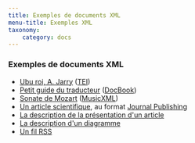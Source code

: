 ```yaml
---
title: Exemples de documents XML
menu-title: Exemples XML
taxonomy:
    category: docs
---
```


### Exemples de documents XML
-   [Ubu roi, A. Jarry](/static/exemples/Ubu.xml) ([TEI](http://www.tei-c.org/))
-   [Petit guide du
    traducteur](/static/exemples/Petit-guide-du-traducteur_noent.xml)
    ([DocBook](https://www.oasis-open.org/docbook/))
-   [Sonate de Mozart](/static/exemples/MozartPianoSonata.xml)
    ([MusicXML](https://www.musicxml.com/))
-   [Un article scientifique](/static/exemples/exJournalPublishing.xml),
    au format [Journal Publishing](https://jats.nlm.nih.gov)
-   [La description de la présentation d'un article](/static/exemples/aa0270-04_tet.xml)
-   [La description d'un diagramme](/static/exemples/schema_dia.xml)
-   [Un fil RSS](https://feeds.bbci.co.uk/news/rss.xml)
